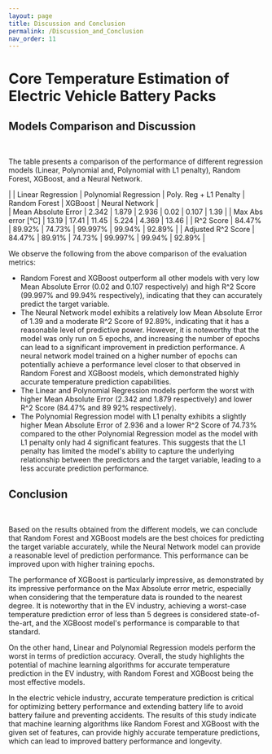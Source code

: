 ```yaml
---
layout: page
title: Discussion and Conclusion
permalink: /Discussion_and_Conclusion
nav_order: 11
---
```


# Core Temperature Estimation of Electric Vehicle Battery Packs

## Models Comparison and Discussion
<br/>

The table presents a comparison of the performance of different regression models (Linear, Polynomial and, Polynomial with L1 penalty), Random Forest, XGBoost, and a Neural Network.


|                     | Linear Regression | Polynomial Regression | Poly. Reg + L1 Penalty | Random Forest | XGBoost | Neural Network |   
| Mean Absolute Error | 2.342             | 1.879                 | 2.936                  | 0.02          | 0.107   | 1.39           |
| Max Abs error [°C]  | 13.19             | 17.41                 | 11.45                  | 5.224         | 4.369   | 13.46          |
| R^2 Score           | 84.47%            | 89.92%                | 74.73%                 | 99.997%       | 99.94%  | 92.89%         | 
| Adjusted R^2 Score  | 84.47%            | 89.91%                | 74.73%                 | 99.997%       | 99.94%  | 92.89%         |


We observe the following from the above comparison of the evaluation metrics:

* Random Forest and XGBoost outperform all other models with very low Mean Absolute Error (0.02 and 0.107 respectively) and high R^2 Score (99.997% and 99.94% respectively), indicating that they can accurately predict the target variable.
* The Neural Network model exhibits a relatively low Mean Absolute Error of 1.39 and a moderate R^2 Score of 92.89%, indicating that it has a reasonable level of predictive power. However, it is noteworthy that the model was only run on 5 epochs, and increasing the number of epochs can lead to a significant improvement in prediction performance. A neural network model trained on a higher number of epochs can potentially achieve a performance level closer to that observed in Random Forest and XGBoost models, which demonstrated highly accurate temperature prediction capabilities.
* The Linear and Polynomial Regression models perform the worst with higher Mean Absolute Error (2.342 and 1.879 respectively) and lower R^2 Score (84.47% and 89 92% respectively).
* The Polynomial Regression model with L1 penalty exhibits a slightly higher Mean Absolute Error of 2.936 and a lower R^2 Score of 74.73% compared to the other Polynomial Regression model as the model with L1 penalty only had 4 significant features. This suggests that the L1 penalty has limited the model's ability to capture the underlying relationship between the predictors and the target variable, leading to a less accurate prediction performance. 


## Conclusion
<br/>

Based on the results obtained from the different models, we can conclude that Random Forest and XGBoost models are the best choices for predicting the target variable accurately, while the Neural Network model can provide a reasonable level of prediction performance. This performance can be improved upon with higher training epochs.

The performance of XGBoost is particularly impressive, as demonstrated by its impressive performance on the Max Absolute error metric, especially when considering that the temperature data is rounded to the nearest degree. It is noteworthy that in the EV industry, achieving a worst-case temperature prediction error of less than 5 degrees is considered state-of-the-art, and the XGBoost model's performance is comparable to that standard.

On the other hand, Linear and Polynomial Regression models perform the worst in terms of prediction accuracy. Overall, the study highlights the potential of machine learning algorithms for accurate temperature prediction in the EV industry, with Random Forest and XGBoost being the most effective models.

In the electric vehicle industry, accurate temperature prediction is critical for optimizing bettery performance and extending battery life to avoid battery failure and preventing accidents. The results of this study indicate that machine learning algorithms like Random Forest and XGBoost with the given set of features, can provide highly accurate temperature predictions, which can lead to improved battery performance and longevity.